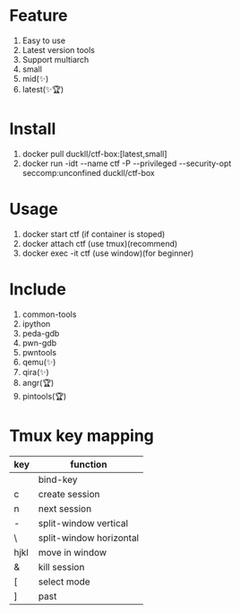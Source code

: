 # Feature

1. Easy to use
1. Latest version tools
1. Support multiarch
1. small
1. mid(✨)
1. latest(✨🏆)

# Install

1. docker pull duckll/ctf-box:[latest,small]
1. docker run -idt --name ctf -P --privileged --security-opt seccomp:unconfined duckll/ctf-box

# Usage
1. docker start ctf (if container is stoped)
1. docker attach ctf (use tmux)(recommend)
1. docker exec -it ctf (use window)(for beginner)

# Include

1. common-tools
1. ipython
1. peda-gdb
1. pwn-gdb
1. pwntools
1. qemu(✨)
1. qira(✨)
1. angr(🏆)
1. pintools(🏆)

# Tmux key mapping

|  key  |        function         |
|  ---  |           ---           |
| <C-u> |        bind-key         |
|   c   |     create session      |
|   n   |      next session       |
|   -   |  split-window vertical  |
|   \   | split-window horizontal |
| hjkl  |     move in window      |
|   &   |      kill session       |
|   [   |       select mode       |
|   ]   |          past           |
